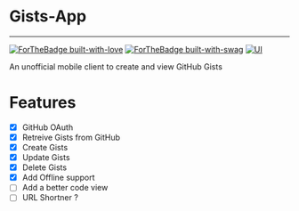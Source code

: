 # Gists-App

---
[![ForTheBadge built-with-love](http://ForTheBadge.com/images/badges/built-with-love.svg)](https://GitHub.com/rithikjain/)
[![ForTheBadge built-with-swag](http://ForTheBadge.com/images/badges/built-with-swag.svg)](https://GitHub.com/rithikjain/)
[![UI ](https://img.shields.io/badge/Backend-Link%20to%20DOCS-orange?style=flat-square&logo=appveyor)](https://documenter.getpostman.com/view/10198604/SzYXWzH8?version=latest)

An unofficial mobile client to create and view GitHub Gists

# Features
- [x] GitHub OAuth
- [x] Retreive Gists from GitHub
- [x] Create Gists
- [x] Update Gists
- [x] Delete Gists
- [X] Add Offline support
- [ ] Add a better code view
- [ ] URL Shortner ?
